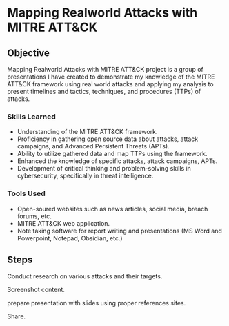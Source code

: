 # Mapping Realworld Attacks with MITRE ATT&CK

## Objective

Mapping Realworld Attacks with MITRE ATT&CK project is a group of presentations I have created to demonstrate my knowledge of the MITRE ATT&CK framework using real world attacks and applying my analysis to present timelines and tactics, techniques, and procedures (TTPs) of attacks.

### Skills Learned

- Understanding of the MITRE ATT&CK framework.
- Proficiency in gathering open source data about attacks, attack campaigns, and Advanced Persistent Threats (APTs).
- Ability to utilize gathered data and map TTPs using the framework.
- Enhanced the knowledge of specific attacks, attack campaigns, APTs.
- Development of critical thinking and problem-solving skills in cybersecurity, specifically in threat intelligence.

### Tools Used


- Open-soured websites such as news articles, social media, breach forums, etc.
- MITRE ATT&CK web application.
- Note taking software for report writing and presentations (MS Word and Powerpoint, Notepad, Obsidian, etc.)

## Steps
Conduct research on various attacks and their targets.

Screenshot content.

prepare presentation with slides using proper references sites.

Share.










